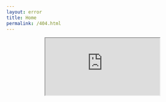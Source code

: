 ```yaml
---
layout: error
title: Home
permalink: /404.html
---
```


<p align="center">
<iframe
  src="https://i.pinimg.com/originals/73/b0/05/73b0054acf8be08b254ba90945a19d09.gif"
  >
</iframe>
</p>
